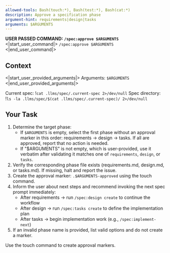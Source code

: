 ```yaml
---
allowed-tools: Bash(touch:*), Bash(test:*), Bash(cat:*)
description: Approve a specification phase
argument-hint: requirements|design|tasks
arguments: $ARGUMENTS
---
```


**USER PASSED COMMAND: `/spec:approve $ARGUMENTS`**
<|start_user_command|>
`/spec:approve $ARGUMENTS`
<|end_user_command|>

## Context

<|start_user_provided_arguments|>
Arguments: `$ARGUMENTS`
<|end_user_provided_arguments|>

Current spec: !`cat .llms/spec/.current-spec 2>/dev/null`
Spec directory: !`ls -la .llms/spec/$(cat .llms/spec/.current-spec)/ 2>/dev/null`

## Your Task

1. Determine the target phase:
   - If `$ARGUMENTS` is empty, select the first phase without an approval marker in this order: requirements → design → tasks. If all are approved, report that no action is needed.
   - If "$ARGUMENTS" is not empty, which is user-provided, use it verbatim after validating it matches one of `requirements`, `design`, or `tasks`.
2. Verify the corresponding phase file exists (requirements.md, design.md, or tasks.md). If missing, halt and report the issue.
3. Create the approval marker: `.$ARGUMENTS-approved` using the touch command.
4. Inform the user about next steps and recommend invoking the next spec prompt immediately:
   - After requirements → run `/spec:design create` to continue the workflow
   - After design → run `/spec:tasks create` to define the implementation plan
   - After tasks → begin implementation work (e.g., `/spec:implement-next`)
5. If an invalid phase name is provided, list valid options and do not create a marker.

Use the touch command to create approval markers.

